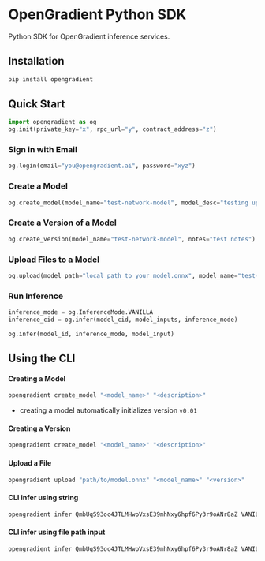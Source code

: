 # OpenGradient Python SDK

Python SDK for OpenGradient inference services.

## Installation
```python
pip install opengradient
```

## Quick Start
```python
import opengradient as og
og.init(private_key="x", rpc_url="y", contract_address="z")
```

### Sign in with Email
```python
og.login(email="you@opengradient.ai", password="xyz")
```

### Create a Model
```python
og.create_model(model_name="test-network-model", model_desc="testing upload to sdk")
```

### Create a Version of a Model
```python
og.create_version(model_name="test-network-model", notes="test notes")
```

### Upload Files to a Model
```python
og.upload(model_path="local_path_to_your_model.onnx", model_name="test-network-model", version="0.01")
```

### Run Inference
```python
inference_mode = og.InferenceMode.VANILLA
inference_cid = og.infer(model_cid, model_inputs, inference_mode)
```

```python
og.infer(model_id, inference_mode, model_input)
```

## Using the CLI

#### Creating a Model
```bash
opengradient create_model "<model_name>" "<description>" 
```
- creating a model automatically initializes version `v0.01`

#### Creating a Version
```bash
opengradient create_model "<model_name>" "<description>" 
```

#### Upload a File
```bash
opengradient upload "path/to/model.onnx" "<model_name>" "<version>" 
```

####  CLI infer using string 
```bash
opengradient infer QmbUqS93oc4JTLMHwpVxsE39mhNxy6hpf6Py3r9oANr8aZ VANILLA '{"num_input1":[1.0, 2.0, 3.0], "num_input2":10, "str_input1":["hello", "ONNX"], "str_input2":" world"}'
```

#### CLI infer using file path input
```bash
opengradient infer QmbUqS93oc4JTLMHwpVxsE39mhNxy6hpf6Py3r9oANr8aZ VANILLA --input_file input.json
```
